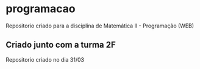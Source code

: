 # programacao
Repositorio criado para a disciplina de Matemática II - Programação (WEB)

## Criado junto com a turma 2F
Repositorio criado no dia 31/03
